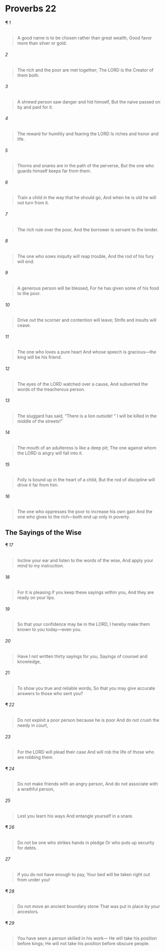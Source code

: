 # Proverbs 22
###### ¶ 1
> A good name is to be chosen rather than great wealth,
> Good favor more than silver or gold.
###### 2
> The rich and the poor are met together;
> The LORD is the Creator of them both.
###### 3
> A shrewd person saw danger and hid himself,
> But the naive passed on by and paid for it.
###### 4
> The reward for humility and fearing the LORD
> Is riches and honor and life.
###### 5
> Thorns and snares are in the path of the perverse,
> But the one who guards himself keeps far from them.
###### 6
> Train a child in the way that he should go,
> And when he is old he will not turn from it.
###### 7
> The rich rule over the poor,
> And the borrower is servant to the lender.
###### 8
> The one who sows iniquity will reap trouble,
> And the rod of his fury will end.
###### 9
> A generous person will be blessed,
> For he has given some of his food to the poor.
###### 10
> Drive out the scorner and contention will leave;
> Strife and insults will cease.
###### 11
> The one who loves a pure heart
> And whose speech is gracious—the king will be his friend.
###### 12
> The eyes of the LORD watched over a cause,
> And subverted the words of the treacherous person.
###### 13
> The sluggard has said, “There is a lion outside!
>  “ I will be killed in the middle of the streets!”
###### 14
> The mouth of an adulteress is like a deep pit;
> The one against whom the LORD is angry will fall into it.
###### 15
> Folly is bound up in the heart of a child,
> But the rod of discipline will drive it far from him.
###### 16
> The one who oppresses the poor to increase his own gain
> And the one who gives to the rich—both end up only in poverty.
## The Sayings of the Wise
###### ¶ 17
> Incline your ear and listen to the words of the wise,
> And apply your mind to my instruction.
###### 18
> For it is pleasing if you keep these sayings within you,
> And they are ready on your lips.
###### 19
> So that your confidence may be in the LORD,
> I hereby make them known to you today—even you.
###### 20
> Have I not written thirty sayings for you,
> Sayings of counsel and knowledge,
###### 21
> To show you true and reliable words,
> So that you may give accurate answers to those who sent you?
###### ¶ 22
> Do not exploit a poor person because he is poor
> And do not crush the needy in court,
###### 23
> For the LORD will plead their case
> And will rob the life of those who are robbing them.
###### ¶ 24
> Do not make friends with an angry person,
> And do not associate with a wrathful person,
###### 25
> Lest you learn his ways
> And entangle yourself in a snare.
###### ¶ 26
> Do not be one who strikes hands in pledge
> Or who puts up security for debts.
###### 27
> If you do not have enough to pay,
> Your bed will be taken right out from under you!
###### ¶ 28
> Do not move an ancient boundary stone
> That was put in place by your ancestors.
###### ¶ 29
> You have seen a person skilled in his work—
> He will take his position before kings;
> He will not take his position before obscure people.

